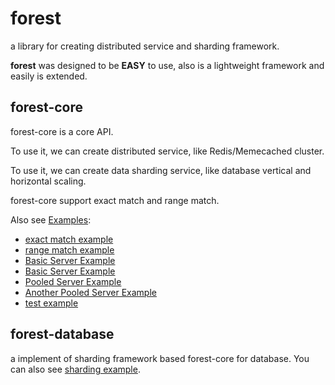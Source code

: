 # forest #

a library for creating distributed service and sharding framework.

**forest** was designed to be **EASY** to use, also is a lightweight framework and easily is extended.

## forest-core ##

forest-core is a core API. 

To use it, we can create distributed service, like Redis/Memecached cluster.

To use it, we can create data sharding service, like database vertical and horizontal scaling.

forest-core support exact match and range match.

Also see [Examples](https://github.com/wtt2012/forest/tree/master/forest-core/src/main/java/fengfei/forest/slice/example "Examples"):

 - [exact match example](https://github.com/wtt2012/forest/tree/master/forest-core/src/main/java/fengfei/forest/slice/example/AccuracyRouterExample.java "exact match example")
- [range match example](https://github.com/wtt2012/forest/tree/master/forest-core/src/main/java/fengfei/forest/slice/example/NavigableRouterExample.java "range match example")
- [Basic Server Example](https://github.com/wtt2012/forest/tree/master/forest-core/src/main/java/fengfei/forest/slice/example/ServerRouterExample.java "Basic Server Example")
- [Basic Server Example](https://github.com/wtt2012/forest/tree/master/forest-core/src/main/java/fengfei/forest/slice/example "Basic Server Example")
- [Pooled Server Example](https://github.com/wtt2012/forest/tree/master/forest-core/src/main/java/fengfei/forest/slice/example/PooledServerRouterExample.java "Pooled Server Example")
- [Another Pooled Server Example](https://github.com/wtt2012/forest/tree/master/forest-core/src/test/java/fengfei/forest/slice/server/example/PoolableServerExample.java "Another Pooled Server Example") 
- [test example](https://github.com/wtt2012/forest/tree/master/forest-core/src/test/java/fengfei/forest/slice "test example")



## forest-database ##

 a implement of sharding framework based forest-core for database.
 You can also see [sharding example](https://github.com/wtt2012/forest/tree/master/forest-database "sharding example]").

